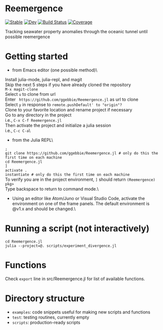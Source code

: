 # Reemergence

[![Stable](https://img.shields.io/badge/docs-stable-blue.svg)](https://ggebbie.github.io/Reemergence.jl/stable)
[![Dev](https://img.shields.io/badge/docs-dev-blue.svg)](https://ggebbie.github.io/Reemergence.jl/dev)
[![Build Status](https://github.com/ggebbie/Reemergence.jl/workflows/CI/badge.svg)](https://github.com/ggebbie/Reemergence.jl/actions)
[![Coverage](https://codecov.io/gh/ggebbie/Reemergence.jl/branch/master/graph/badge.svg)](https://codecov.io/gh/ggebbie/Reemergence.jl)

Tracking seawater property anomalies through the oceanic tunnel until possible reemergence

# Getting started

* from Emacs editor (one possible method)\

Install julia-mode, julia-repl, and magit \
Skip the next 5 steps if you have already cloned the repository \
`M-x magit-clone` \
Select `u` to clone from url\
Enter ` https://github.com/ggebbie/Reemergence.jl` as url to clone \
Select `y` in response to `remote.pushDefault' to "origin"?` \
Clone to your favorite location and rename project if necessary \
Go to any directory in the project \
i.e., `C-x C-f Reemergence.jl`\
Then activate the project and initialize a julia session \
i.e., `C-c C-a`\

* from the Julia REPL\

`;`\
`git clone https://github.com/ggebbie/Reemergence.jl # only do this the first time on each machine`\
`cd Reemergence.jl`\
`]`\
`activate .`\
`instantiate # only do this the first time on each machine`\
To verify you are in the project environment, `]` should return `(Reemergence) pkg>`\
Type backspace to return to command mode.\

* Using an editor like Atom/Juno or Visual Studio Code, activate the environment on one of the frame panels. The default environment is @v1.x and should be changed.\

# Running a script (not interactively)

`cd Reemergence.jl`\
`julia --project=@. scripts/experiment_divergence.jl`

# Functions
Check `export` line in src/Reemergence.jl for list of available functions.

# Directory structure
- `examples`: code snippets useful for making new scripts and functions
- `test`: testing routines, currently empty
- `scripts`: production-ready scripts
